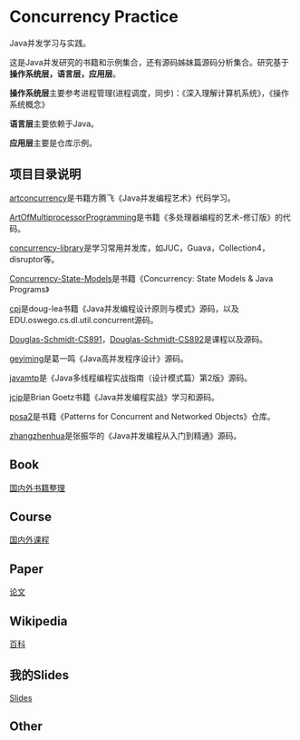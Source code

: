 # Concurrency Practice

Java并发学习与实践。

这是Java并发研究的书籍和示例集合，还有源码姊妹篇源码分析集合。研究基于**操作系统层，语言层，应用层**。

**操作系统层**主要参考进程管理(进程调度，同步)：《深入理解计算机系统》，《操作系统概念》

**语言层**主要依赖于Java。

**应用层**主要是仓库示例。

## 项目目录说明

[artconcurrency](/artconcurrency)是书籍方腾飞《Java并发编程艺术》代码学习。

[ArtOfMultiprocessorProgramming](/ArtOfMultiprocessorProgramming)是书籍《多处理器编程的艺术-修订版》的代码。

[concurrency-library](/concurrency-library)是学习常用并发库，如JUC，Guava，Collection4，disruptor等。

[Concurrency-State-Models](/Concurrency-State-Models)是书籍《Concurrency: State Models & Java Programs》

[cpj](/cpj)是doug-lea书籍《Java并发编程设计原则与模式》源码，以及EDU.oswego.cs.dl.util.concurrent源码。

[Douglas-Schmidt-CS891](/Douglas-Schmidt-CS891)，[Douglas-Schmidt-CS892](/Douglas-Schmidt-CS892)是课程以及源码。

[geyiming](/geyiming)是葛一鸣《Java高并发程序设计》源码。

[javamtp](/javamtp)是《Java多线程编程实战指南（设计模式篇）第2版》源码。

[jcip](/jcip)是Brian Goetz书籍《Java并发编程实战》学习和源码。

[posa2](/posa2)是书籍《Patterns for Concurrent and Networked Objects》仓库。

[zhangzhenhua](/zhangzhenhua)是张振华的《Java并发编程从入门到精通》源码。

## Book

[国内外书籍整理](./book)

## Course

[国内外课程](./course)

## Paper

[论文](./paper)

## Wikipedia

[百科](./wikipedia)

## 我的Slides

[Slides](./slides)

## Other